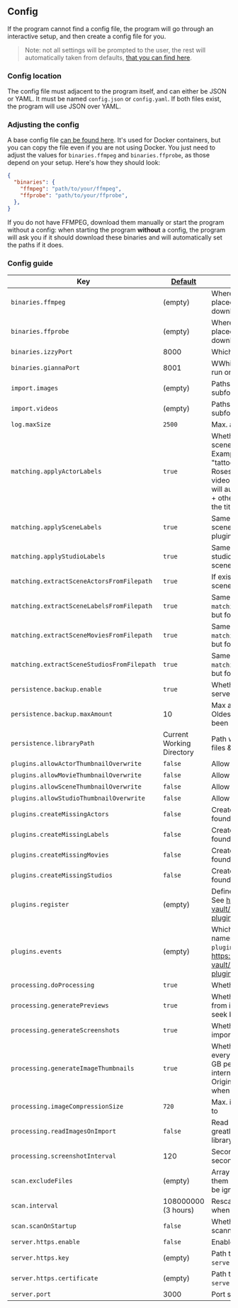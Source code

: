 ## Config

If the program cannot find a config file, the program will go through an interactive setup, and then create a config file for you.

> Note: not all settings will be prompted to the user, the rest will automatically taken from defaults, [that you can find here](https://github.com/porn-vault/porn-vault/blob/dev/src/config/default.ts).

### Config location

The config file must adjacent to the program itself, and can either be JSON or YAML. It must be named `config.json` or `config.yaml`. If both files exist, the program will use JSON over YAML.

### Adjusting the config
 
A base config file [can be found here](https://github.com/porn-vault/porn-vault/blob/dev/config.json.example). It's used for Docker containers, but you can copy the file even if you are not using Docker.
You just need to adjust the values for `binaries.ffmpeg` and `binaries.ffprobe`, as those depend on your setup. Here's how they should look:
```json
{
  "binaries": {
    "ffmpeg": "path/to/your/ffmpeg",
    "ffprobe": "path/to/your/ffprobe",
  },
}
```

If you do not have FFMPEG, download them manually or start the program without a config: when starting the program **without** a config, the program will ask you if it should download these binaries and will automatically set the paths if it does.

### Config guide

| Key                                        | [Default](https://github.com/porn-vault/porn-vault/blob/dev/src/config/default.ts) | Description                                                                                                                                                                                                                                                                                                                                                                                   |
| ------------------------------------------ | ---------------------------------- | --------------------------------------------------------------------------------------------------------------------------------------------------------------------------------------------------------------------------------------------------------------------------------------------------------------------------------------------------------------------------------------------- |
| `binaries.ffmpeg`                              | (empty)                            | Where the ffmpeg binary is located; will be placed in working directory when downloading using the interactive setup                                                                                                                                                                                                                                                                                      |
| `binaries.ffprobe`                             | (empty)                            | Where the ffprobe binary is located; will be placed in working directory when downloading using the interactive setup                                                                                                                                                                                                                                                                                     |
| `binaries.izzyPort`                              | 8000                            | Which port Izzy (database) should run on                                                                                                                                                                                                                                                                                      |
| `binaries.giannaPort`                             | 8001                            | WWhich port Gianna (handles search) should run on                                                                                                                                                                                                                                                                                     |
| `import.images`                              | (empty)                            | Paths of image files that will be imported - subfolders will be searched recursively                                                                                                                                                                                                                                                                                                          |
| `import.videos`                              | (empty)                            | Paths of video files that will be imported - subfolders will be searched recursively                                                                                                                                                                                                                                                                                                          |
| `log.maxSize`                             | `2500`                             | Max. amount of logs to store                                                                                                                                                                                                                                                                                                                                                                  |
| `matching.applyActorLabels`                       | `true`                             | Whether actor labels should be applied to scenes and images the actor is starring in. Example: Kali Roses has labels "blonde" & "tattoos". Importing a new video featuring Kali Roses (will be matched if "Kali Roses" is in the video title or path), the newly created scene will automatically inherit "blonde" & "tattoos" + other labels that have been extracted from the title or path |
| `matching.applySceneLabels`                      | `true`                             | Same as `matching.applyActorLabels`, but for scenes, if their labels should be added to plugin images                                                                                                                                                     |
| `matching.applyStudioLabels`                      | `true`                             | Same as `matching.applyActorLabels`, but for studios, if their labels should be added to scenes & plugin images                                                                                                                                                     |
| `matching.extractSceneActorsFromFilepath`                      | `true`                             | If existing actors should be matched to the scene's filepath and added to the scene                                                                                                                                                     |
| `matching.extractSceneLabelsFromFilepath`                      | `true`                             | Same as `matching.extractSceneActorsFromFilepath`, but for labels                                                                                                                                                     |
| `matching.extractSceneMoviesFromFilepath`                      | `true`                             | Same as `matching.extractSceneActorsFromFilepath`, but for movies                                                                                                                                                     |
| `matching.extractSceneStudiosFromFilepath`                      | `true`                             | Same as `matching.extractSceneActorsFromFilepath`, but for studios                                                                                                                                                     |
| `persistence.backup.enable`                        | `true`                             | Whether to create a backup when starting the server                                                                                                                                                                                                                                                                                                                                           |
| `persistence.backup.maxAmount`                        | 10                                 | Max amount of backups in backups/ folder. Oldest one will be deleted, if max amount has been reached.                                                                                                                                                                                                                                                                                         |
| `persistence.libraryPath`                             | Current Working Directory          | Path where the library (.db files & uploaded files & processed images) will be stored                                                                                                                                                                                                                                                                                                         |
| `plugins.allowActorThumbnailOverwrite` | `false`                            | Allow plugins to overwrite actor images                                                                                                                                                                                                                                                                                                                                                       |
| `plugins.allowMovieThumbnailOverwrite` | `false`                            | Allow plugins to overwrite movie images                                                                                                                                                                                                                                                                                                                                                       |
| `plugins.allowSceneThumbnailOverwrite` | `false`                            | Allow plugins to overwrite scene thumbnail                                                                                                                                                                                                                                                                                                                                                    |
| `plugins.allowStudioThumbnailOverwrite` | `false`                            | Allow plugins to overwrite studio thumbnail                                                                                                                                                                                                                                                                                                                                                    |
| `plugins.createMissingActors`                    | `false`                            | Create actors returned from plugins when not found in library                                                                                                                                                                                                                                                                                                                                 |
| `plugins.createMissingLabels`                    | `false`                            | Create labels returned from plugins when not found in library                                                                                                                                                                                                                                                                                                                                 |
| `plugins.createMissingMovies`                    | `false`                            | Create movies returned from plugins when not found in library                                                                                                                                                                                                                                                                                                                                 |
| `plugins.createMissingStudios`                   | `false`                            | Create studio returned from plugins when not found in library                                                                                                                                                                                                                                                                                                                                 |
| `plugins.register`                   | (empty)                            | Define plugins and their own configuration. See https://github.com/porn-vault/porn-vault/blob/dev/doc/plugins_intro.md#register-plugin                                                                                                                                                                                                                                                                                                                                                                                       |
| `plugins.events`                   | (empty)                            | Which plugins to run for which events. The names of the plugins are the names defined in `plugins.register`. See https://github.com/porn-vault/porn-vault/blob/dev/doc/plugins_intro.md#register-plugin                                                                                                                                                                                                                                                                                                                                 |
| `processing.doProcessing`                            | `true`                             | Whether queued scenes should be processed                                                                                                                                                                                                                                                                                                                                                     |
| `processing.generatePreviews`                        | `true`                             | Whether video preview should be generated from imported videos (used in video player seek bar)                                                                                                                                                                                                                                                                                                         |
| `processing.generateScreenshots`                     | `true`                             | Whether thumbnails should be extracted from imported videos                                                                                                                                                                                                                                                                                                                                   |
| `processing.generateImageThumbnails`                     | `true`                             | Whether thumbnails should be generated for every image created. Uses approximately 1 GB per 10k images. Reduces disk usage, and internet bandwidth when looking at images. Original, full size images will still be shown when clicking on an image to view its details.                                                                                                                                                                                                                                                                                                                                   |
| `processing.imageCompressionSize`                      | `720`                              | Max. image width to compress thumbnails etc to                                                                                                                                                                                                                                                                                                                                                |
| `processing.readImagesOnImport`                    | `false`                            | Read image dimensions/hash on import, will greatly increase import time for a big image library (10000+)                                                                                                                                                                                                                                                                                      |
| `processing.screenshotInterval`                      | 120                                | Seconds between thumbnail snapshots in seconds                                                                                                                                                                                                                                                                                                                                                |
| `scan.excludeFiles`                            | (empty)                            | Array of regular expressions that, if any of them match a file name, will cause the file to be ignored                                                                                                                                                                                                                                                                                        |
| `scan.interval`                            | 108000000 (3 hours)                          | Rescan paths all X milliseconds - only works when `scan.scanOnStartup` is enabled                                                                                                                                                                                                                                                                                                                |
| `scan.scanOnStartup`                          | `false`                            | Whether video and image paths should be scanned                                                                                                                                                                                                                                                                                                                                               |
| `server.https.enable`                             | `false`                            | Enable https instead of http                                                                                                                                                                                                                                                                                                                                                                  |
| `server.https.key`                                | (empty)                            | Path to the ssl key file used if `server.https.enable` is activated                                                                                                                                                                                                                                                                                                                                    |
| `server.https.certificate`                               | (empty)                            | Path to the ssl cert file used if `server.https.enable` is activated                                                                                                                                                                                                                                                                                                                                   |
| `server.port`                                     | 3000                               | Port server is running on                                                                                                                                                                                                                                                                                                                                                                     |
